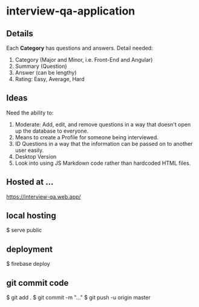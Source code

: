 # interview-qa-application

## Details

Each **Category** has questions and answers. Detail needed:

1. Category (Major and Minor, i.e. Front-End and Angular)
2. Summary (Question)
3. Answer (can be lengthy)
4. Rating: Easy, Average, Hard

## Ideas

Need the ability to:

1. Moderate: Add, edit, and remove questions in a way that doesn't open up the database to everyone.
2. Means to create a Profile for someone being interviewed.
3. ID Questions in a way that the information can be passed on to another user easily.
4. Desktop Version
5. Look into using JS Markdown code rather than hardcoded HTML files.

## Hosted at ...

https://interview-qa.web.app/

## local hosting
$ serve public

## deployment
$ firebase deploy

## git commit code
$ git add .
$ git commit -m "..."
$ git push -u origin master
